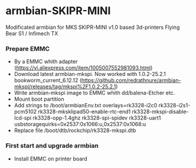# armbian-SKIPR-MINI
Modificated armbian for MKS SKIPR-MINI v1.0 based 3d-printers Flying Bear S1 / Infimech TX

### Prepare EMMC
- By a EMMC whith adapter (https://vi.aliexpress.com/item/1005007552981093.html)
- Download latest armbian-mkspi. Now worked with 1.0.2-25.2.1 bookworm_current_6.12.12 (https://github.com/redrathnure/armbian-mkspi/releases/tag/mkspi%2F1.0.2-25.2.1)
- Write armbian-mkspi image to EMMC whith dd/balena-Etcher etc.
- Mount boot partition
- Add strings to /boot/armbianEnv.txt
overlays=rk3328-i2c0 rk3328-i2s1-pcm5102 rk3328-mksklipad50-enable-rtc-end1 rk3328-mkspi-disable-lcd-spi rk3328-opp-1.4ghz rk3328-spi-spidev rk3328-uart1
usbstoragequirks=0x2537:0x1066:u,0x2537:0x1068:u
- Replace file /boot/dtb/rockchip/rk3328-mkspi.dtb


### First start and upgrade armbian
- Install EMMC on printer board
